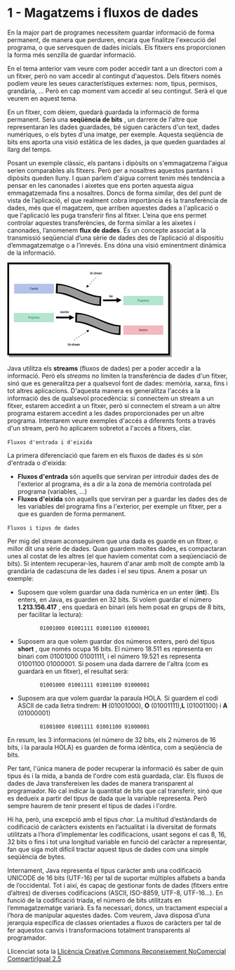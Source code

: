 # 1 - Magatzems i fluxos de dades

En la major part de programes necessitem guardar informació de forma
permanent, de manera que perduren, encara que finalitze l'execució del
programa, o que servesquen de dades inicials. Els fitxers ens proporcionen la
forma més senzilla de guardar informació.

En el tema anterior vam veure com poder accedir tant a un directori com a un
fitxer, però no vam accedir al contingut d'aquestos. Dels fitxers només podíem
veure les seues característiques externes: nom, tipus, permisos, grandària,
... Però en cap moment vam accedir al seu contingut. Serà el que veurem en
aquest tema.

En un fitxer, com dèiem, quedarà guardada la informació de forma permanent.
Serà una **seqüència de bits** , un darrere de l'altre que representaran les
dades guardades, bé siguen caràcters d'un text, dades numériques, o els bytes
d'una imatge, per exemple. Aquesta seqüència de bits ens aporta una visió
estàtica de les dades, ja que queden guardades al llarg del temps.

Posant un exemple clàssic, els pantans i dipòsits on s'emmagatzema l'aigua
serien comparables als fitxers. Però per a nosaltres aquestos pantans i
dipòsits queden lluny. I quan parlem d'aigua corrent tenim més tendència a
pensar en les canonades i aixetes que ens porten aquesta aigua emmagatzemada
fins a nosaltres. Doncs de forma similar, des del punt de vista de
l’aplicació, el que realment cobra importància és la transferència de dades,
més que el magatzem, que arriben aquestes dades a l'aplicació o que
l'aplicació les puga transferir fins al fitxer. L’eina que ens permet
controlar aquestes transferències, de forma similar a les aixetes i canonades,
l’anomenem **flux de dades**. És un concepte associat a la transmissió
seqüencial d’una sèrie de dades des de l’aplicació al dispositiu
d’emmagatzematge o a l’inrevés. Ens dóna una visió eminentment dinàmica de la
informació.


![streams.png](flujos.png)

Java utilitza els **streams** (fluxos de dades) per a poder accedir a la
informació. Però els _streams_ no limiten la transferència de dades d'un
fitxer, sinó que es generalitza per a qualsevol font de dades: memòria, xarxa,
fins i tot altres aplicacions. D'aquesta manera es generalitza l'accés a la
informació des de qualsevol procedència: si connectem un stream a un fitxer,
estarem accedint a un fitxer, però si connectem el stream a un altre programa
estarem accedint a les dades proporcionades per un altre programa. Intentarem
veure exemples d'accés a diferents fonts a través d'un stream, però ho
aplicarem sobretot a l'accés a fitxers, clar.

```Fluxos d'entrada i d'eixida```

La primera diferenciació que farem en els fluxos de dades és si són d'entrada
o d'eixida:

  * **Fluxos d'entrada** són aquells que serviran per introduir dades des de l'exterior al programa, és a dir a la zona de memòria controlada pel programa (variables, ...)
  * **Fluxos d'eixida** són aquells que serviran per a guardar les dades des de les variables del programa fins a l'exterior, per exemple un fitxer, per a que es guarden de forma permanent.

```Fluxos i tipus de dades```

Per mig del stream aconseguirem que una dada es guarde en un fitxer, o millor
dit una sèrie de dades. Quan guardem moltes dades, es compactaran unes al
costat de les altres (el que havíem comentat com a seqüenciació de bits). Si
intentem recuperar-les, haurem d'anar amb molt de compte amb la grandària de
cadascuna de les dades i el seu tipus. Anem a posar un exemple:

  * Suposem que volem guardar una dada numèrica en un enter (**int**). Els enters, en Java, es guarden en 32 bits. Si volem guardar el número **1.213.156.417** , ens quedarà en binari (els hem posat en grups de 8 bits, per facilitar la lectura):

               01001000 01001111 01001100 01000001

  * Suposem ara que volem guardar dos números enters, però del tipus **short** , que només ocupa 16 bits. El número 18.511 es representa en binari com 01001000 01001111, i el número 19.521 es representa 01001100 01000001. Si posem una dada darrere de l'altra (com es guardarà en un fitxer), el resultat serà:

               01001000 01001111 01001100 01000001

  * Suposem ara que volem guardar la paraula HOLA. Si guardem el codi ASCII de cada lletra tindrem: **H** (01001000), **O** (01001111),**L** (01001100) i **A** (01000001)

               01001000 01001111 01001100 01000001

En resum, les 3 informacions (el número de 32 bits, els 2 números de 16 bits,
i la paraula HOLA) es guarden de forma idèntica, com a seqüència de bits.

Per tant, l'única manera de poder recuperar la informació és saber de quin
tipus és i la mida, a banda de l'ordre com està guardada, clar. Els fluxos de
dades de Java transfereixen les dades de manera transparent al programador. No
cal indicar la quantitat de bits que cal transferir, sinó que es dedueix a
partir del tipus de dada que la variable representa. Però sempre haurem de
tenir present el tipus de dades i l'ordre.

Hi ha, però, una excepció amb el tipus _char_. La multitud d’estàndards de
codificació de caràcters existents en l’actualitat i la diversitat de formats
utilitzats a l’hora d’implementar les codificacions, usant segons el cas 8,
16, 32 bits o fins i tot una longitud variable en funció del caràcter a
representar, fan que siga molt difícil tractar aquest tipus de dades com una
simple seqüència de bytes.

Internament, Java representa el tipus caràcter amb una codificació UNICODE de
16 bits (UTF-16) per tal de suportar múltiples alfabets a banda de
l’occidental. Tot i així, és capaç de gestionar fonts de dades (fitxers entre
d’altres) de diverses codificacions (ASCII, ISO-8859, UTF-8, UTF-16…). En
funció de la codificació triada, el número de bits utilitzats en
l’emmagatzematge variarà. Es fa necessari, doncs, un tractament especial a
l’hora de manipular aquestes dades. Com veurem, Java disposa d’una jerarquia
específica de classes orientades a fluxos de caràcters per tal de fer aquestos
canvis i transformacions totalment transparents al programador.


Llicenciat sota la  [Llicència Creative Commons Reconeixement NoComercial
CompartirIgual 2.5](http://creativecommons.org/licenses/by-nc-sa/2.5/)

